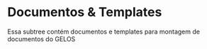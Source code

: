 # Documentos & Templates

Essa subtree contém documentos e templates para montagem de documentos do GELOS
